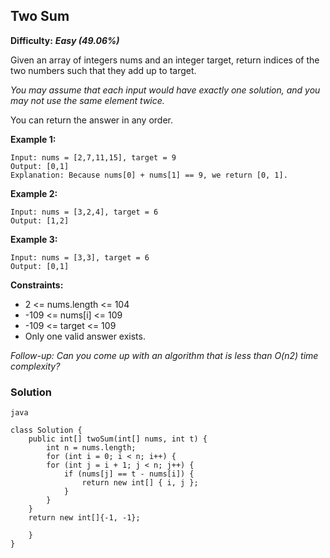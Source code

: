 
## Two Sum
   **Difficulty:** ***Easy (49.06%)***

   Given an array of integers nums and an integer target, return indices of the two numbers such that they add up to target.

_You may assume that each input would have exactly one solution, and you may not use the same element twice._

You can return the answer in any order.

**Example 1:**
```
Input: nums = [2,7,11,15], target = 9
Output: [0,1]
Explanation: Because nums[0] + nums[1] == 9, we return [0, 1].
```

**Example 2:**
```
Input: nums = [3,2,4], target = 6
Output: [1,2]
```

**Example 3:**

```
Input: nums = [3,3], target = 6
Output: [0,1]
```

**Constraints:**

- 2 <= nums.length <= 104
- -109 <= nums[i] <= 109
- -109 <= target <= 109
- Only one valid answer exists.
 

_Follow-up: Can you come up with an algorithm that is less than O(n2) time complexity?_

### Solution

`java`

```
class Solution {
    public int[] twoSum(int[] nums, int t) {
        int n = nums.length;
        for (int i = 0; i < n; i++) {
        for (int j = i + 1; j < n; j++) {
            if (nums[j] == t - nums[i]) {
                return new int[] { i, j };
            }
        }
    }
    return new int[]{-1, -1};

    }
}

```
